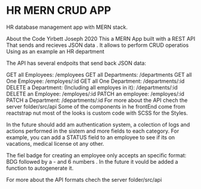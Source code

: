 # HR MERN CRUD APP

HR database management app with MERN stack.

About the Code
Yirbett Joseph 2020
This a MERN App built with a REST API That sends and recieves JSON data . It allows to perform CRUD operatios Using as an example an HR department

The API has several endpoits that send back JSON data:

GET all Employees: /employees
GET all Departments: /departments
GET all One Employee: /employes/:id
GET all One Department: /departments/:id
DELETE a Department: (Including all employes in it): /departments/:id
DELETE an Employee: /employes/:id
PATCH an employee: /employes/:id
PATCH a Department: /departments/:id
For more about the API chech the server folder/src/api
Some of the components in he frontEnd come from reactstrap nut most of the looks is custom code with SCSS for the Styles.

In the future should add am authentication system, a colection of logs and actions performed in the sistem and more fields to each category. For example, you can add a STATUS field to an employee to see if its on vacations, medical license ot any other.

The fiel badge for creating an employee only accepts an specific format: BDG followed by a - and 6 numbers . In the future it vould be added a function to autogenerate it.

For more about the API formats chech the server folder/src/api

